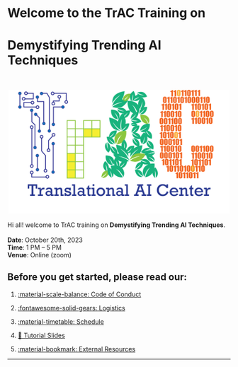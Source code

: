 <!-- <h2 style="text-align: center;">Welcome to TrAC Training on </h2>
<h1 style="text-align: center;">Demystifying Trending AI Techniques</h1> -->

# Welcome to the TrAC Training on
# Demystifying Trending AI Techniques

<br>
<p align="center">
  <img width="500" src="assets/logo.png">
</p>

Hi all! welcome to TrAC training on **Demystifying Trending AI Techniques**. 
<br>
<br>
**Date**: October 20th, 2023
<br>
**Time**: 1 PM – 5 PM
<br>
**Venue**: Online (zoom)
## Before you get started, please read our:

1. [:material-scale-balance: Code of Conduct](./getting_started/code_conduct.md)

2. [:fontawesome-solid-gears: Logistics](./getting_started/logistics.md)

3. [:material-timetable: Schedule](./getting_started/schedule.md)

4. [:book: Tutorial Slides](https://iastate.app.box.com/folder/206870078491)

5. [:material-bookmark: External Resources](./sections/resources.md)

-----------------------------------------------------------------------
